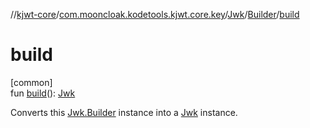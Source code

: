 //[kjwt-core](../../../../index.md)/[com.mooncloak.kodetools.kjwt.core.key](../../index.md)/[Jwk](../index.md)/[Builder](index.md)/[build](build.md)

# build

[common]\
fun [build](build.md)(): [Jwk](../index.md)

Converts this [Jwk.Builder](index.md) instance into a [Jwk](../index.md) instance.
